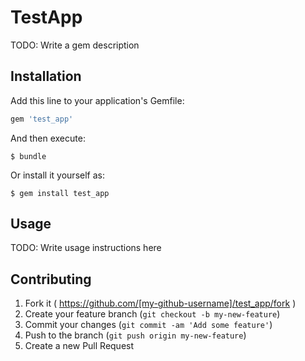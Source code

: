 # TestApp

TODO: Write a gem description

## Installation

Add this line to your application's Gemfile:

```ruby
gem 'test_app'
```

And then execute:

    $ bundle

Or install it yourself as:

    $ gem install test_app

## Usage

TODO: Write usage instructions here

## Contributing

1. Fork it ( https://github.com/[my-github-username]/test_app/fork )
2. Create your feature branch (`git checkout -b my-new-feature`)
3. Commit your changes (`git commit -am 'Add some feature'`)
4. Push to the branch (`git push origin my-new-feature`)
5. Create a new Pull Request
